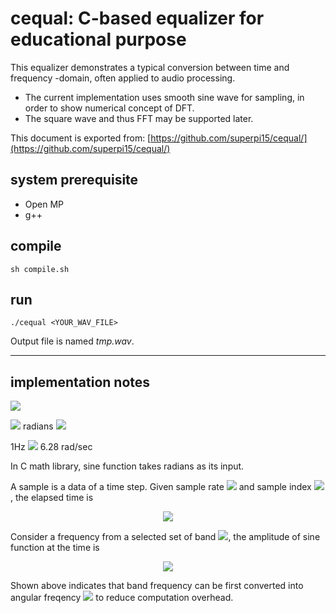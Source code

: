 # cequal: C-based equalizer for educational purpose 

This equalizer demonstrates a typical conversion between time and frequency -domain, often applied to audio processing. 

* The current implementation uses smooth sine wave for sampling, in order to show numerical concept of DFT. 
* The square wave and thus FFT may be supported later. 

This document is exported from: [https://github.com/superpi15/cequal/](https://github.com/superpi15/cequal/)

## system prerequisite 

* Open MP
* g++ 

## compile
```shell
sh compile.sh
```

## run 

```shell
./cequal <YOUR_WAV_FILE>
```
Output file is named *tmp.wav*.

--- --- ---

## implementation notes 

![](https://latex.codecogs.com/svg.latex?{e^{i\phi}=\cos{\phi}+i\sin{\phi}})

![](https://latex.codecogs.com/svg.latex?{2\pi}) radians 
![](https://latex.codecogs.com/svg.latex?{=360\degree})

1Hz ![](https://latex.codecogs.com/svg.latex?{\approx}) 6.28 rad/sec

In C math library, sine function takes radians as its input. 


A sample is a data of a time step. 
Given sample rate ![](https://latex.codecogs.com/svg.latex?{\alpha}) 
and sample index ![](https://latex.codecogs.com/svg.latex?{k}), 
the elapsed time is <br/>
<p align="center">
<img src="https://latex.codecogs.com/svg.latex?{\frac{k}{\alpha}}"/>
</p>

Consider a frequency from a selected set of band ![](https://latex.codecogs.com/svg.latex?{f_i\in\\{f_1,f_2,...,f_n\\}}), the amplitude of sine function at the time is <br/>
<p align="center">
<img src="https://latex.codecogs.com/svg.latex?{{\sin}2\pi{f_i}\frac{k}{\alpha}={\sin}\omega_i\frac{k}{\alpha}}"/>
</p>

Shown above indicates that band frequency can be first converted into angular freqency 
![](https://latex.codecogs.com/svg.latex?{\omega})
to reduce computation overhead. 
